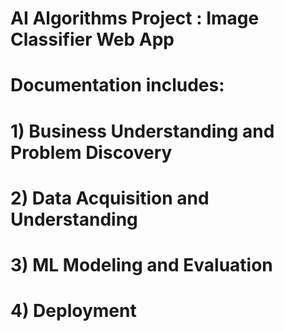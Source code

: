 # AI Algorithms Project : Image Classifier Web App

# Documentation includes:
# 1) Business Understanding and Problem Discovery
# 2) Data Acquisition and Understanding
# 3) ML Modeling and Evaluation
# 4) Deployment
